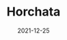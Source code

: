 ---
layout: recipe
title: "Horchata"
date: 2021-12-25
recipe:
  prep: 20 min.
  cook: 5 hr.
  source_name: Charbel
  source_publisher: My Latina Table
  source_url: https://www.mylatinatable.com/authentic-horchata-recipe/
  ingredients_markdown: |-
    * 1 cup white rice
    * 1/4 cup sugar
    * 1/2 cup chopped almonds
    * 1 tbsp. cinnamon
    * 12 oz. evaporated milk (1 can)
    * 1.5 cups milk or almond milk
    * 2x 1L water

  directions_markdown: |-
    1. add 1L water, rice, cinnamon, and almonds to a bowl or casserole dish
    2. soak in refrigerator overnight
    3. strain water out into sink
    4. blend rice, cinnamon, and almonds dry
    5. add evaporated milk and blend further
    6. strain liquid into pitcher
    7. add sugar, vanilla, and milk
    8. stir until well mixed
    9. add 1L water
    10. refrigerate until served 
---
